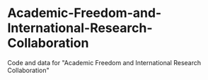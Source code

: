 # Academic-Freedom-and-International-Research-Collaboration
Code and data for "Academic Freedom and International Research Collaboration"
